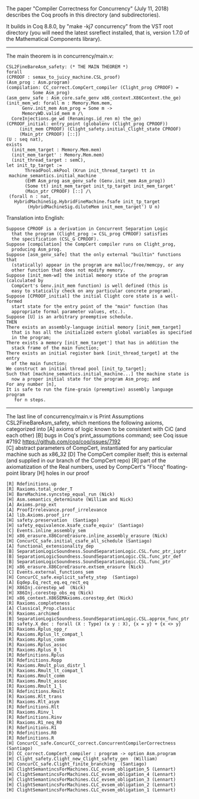 The paper "Compiler Correctness for Concurrency" (July 11, 2018)
describes the Coq proofs in this directory (and subdirectories).

It builds in Coq 8.8.0, by "make -kj7 concurrency" from the VST root directory
  (you will need the latest ssreflect installed, that is,
   version 1.7.0 of the Mathematical Components library).

---------------------------------------
The main theorem is in concurrency/main.v:

    CSL2FineBareAsm_safety: (* THE MAIN THEOREM *)
    forall
    (CPROOF : semax_to_juicy_machine.CSL_proof)
    (Asm_prog : Asm.program)
    (compilation: CC_correct.CompCert_compiler (Clight_prog CPROOF) =
              Some Asm_prog)
    (asm_genv_safe : Asm_core.safe_genv x86_context.X86Context.the_ge)
    (init_mem_wd: forall m : Memory.Mem.mem,
          Genv.init_mem Asm_prog = Some m ->
          MemoryWD.valid_mem m /\
	  CoreInjections.ge_wd (Renamings.id_ren m) the_ge)
    (CPROOF_initial: entry_point (globalenv (Clight_prog CPROOF)) 
         (init_mem CPROOF) (Clight_safety.initial_Clight_state CPROOF)
         (Main_ptr CPROOF) [::])
    (U : seq nat),
    exists
      (init_mem_target : Memory.Mem.mem) 
      (init_mem_target' : Memory.Mem.mem) 
      (init_thread_target : semC),
    let init_tp_target :=
           ThreadPool.mkPool (Krun init_thread_target) tt in
     machine_semantics.initial_machine
           (EHM Asm_prog asm_genv_safe (Genv.init_mem Asm_prog)) 
           (Some tt) init_mem_target init_tp_target init_mem_target'
           (Main_ptr CPROOF) [::] /\
     (forall n : nat,
       HybridMachineSig.HybridFineMachine.fsafe init_tp_target
            (HybridMachineSig.diluteMem init_mem_target') U n)

Translation into English:

    Suppose CPROOF is a derivation in Concurrent Separation Logic
      that the program (Clight_prog := CSL_prog CPROOF) satisfies
      the specification (CSL_G CPROOF).
    Suppose [compilation] the CompCert compiler runs on Clight_prog,
      producing Asm_prog.
    Suppose [asm_genv_safe] that the only external "builtin" functions that
      (statically) appear in the program are malloc/free/memcpy, or any
      other function that does not modify memory.
    Suppose [init_mem-wd] the initial memory state of the program (calculated by
      CompCert's Genv.init_mem function) is well defined (this is
      easy to statically check on any particular concrete program).
    Suppose [CPROOF_initial] the initial Clight core state is a well-formed
      start state for the entry point of the "main" function (has
      appropriate formal parameter values, etc.).
    Suppose [U] is an arbitrary preemptive schedule.
    THEN
    There exists an assembly-language initial memory [init_mem_target]
      that is has all the initialized extern global variables as specified
      in the program;
    There exists a memory [init_mem_target'] that has in addition the
      stack frame of the main function;
    There exists an initial register bank [init_thread_target] at the entry    
      of the main function;
    We construct an initial thread pool [init_tp_target];
    Such that [machine_semantics.initial_machine...] the machine state is
      now a proper initial state for the program Asm_prog; and
    For any number [n],
    It is safe to run the fine-grain (preemptive) assembly language program
       for n steps.
  
---------------------------------------

The last line of concurrency/main.v is 
     Print Assumptions CSL2FineBareAsm_safety,
which mentions the following axioms, categorized into
    [A] axioms of logic known to be consistent with CiC (and each other)
    [B] bugs in Coq's print_assumptions command; see Coq issue #7192
           https://github.com/coq/coq/issues/7192       
    [C] abstract parameters of CompCert, instantiated for any particular
          machine such as x86_32
    [D] The CompCert compiler itself; this is external (and supplied
         in our branch of the CompCert repo)
    [R] part of the axiomatization of the Real numbers, used by
        CompCert's "Flocq" floating-point library
    [H] holes in our proof

  
    [R] Rdefinitions.up
    [R] Raxioms.total_order_T
    [H] BareMachine.syncstep_equal_run (Nick)
    [H] Asm.semantics_determinate (William and Nick)
    [A] Axioms.prop_ext
    [A] ProofIrrelevance.proof_irrelevance
    [A] lib.Axioms.proof_irr
    [H] safety.preservation  (Santiago)
    [H] safety_equivalence.ksafe_csafe_equiv' (Santiago)
    [C] Events.inline_assembly_sem
    [H] x86_erasure.X86CoreErasure.inline_assembly_erasure (Nick)
    [H] ConcurCC_safe.initial_csafe_all_schedule (Santiago)
    [A] functional_extensionality_dep
    [B] SeparationLogicSoundness.SoundSeparationLogic.CSL.func_ptr_isptr
    [B] SeparationLogicSoundness.SoundSeparationLogic.CSL.func_ptr_def
    [B] SeparationLogicSoundness.SoundSeparationLogic.CSL.func_ptr
    [H] x86_erasure.X86CoreErasure.extsem_erasure (Nick)
    [C] Events.external_functions_sem
    [H] ConcurCC_safe.explicit_safety_step  (Santiago)
    [A] Eqdep.Eq_rect_eq.eq_rect_eq
    [H] X86Inj.corestep_wd  (Nick)
    [H] X86Inj.corestep_obs_eq (Nick)
    [H] x86_context.X86SEMAxioms.corestep_det (Nick) 
    [R] Raxioms.completeness
    [A] Classical_Prop.classic
    [R] Raxioms.archimed
    [B] SeparationLogicSoundness.SoundSeparationLogic.CSL.approx_func_ptr
    [B] safety.X_dec : forall (X : Type) (x y : X), {x = y} + {x <> y}
    [R] Raxioms.Rplus_opp_r
    [R] Raxioms.Rplus_lt_compat_l
    [R] Raxioms.Rplus_comm
    [R] Raxioms.Rplus_assoc
    [R] Raxioms.Rplus_0_l
    [R] Rdefinitions.Rplus
    [R] Rdefinitions.Ropp
    [R] Raxioms.Rmult_plus_distr_l
    [R] Raxioms.Rmult_lt_compat_l
    [R] Raxioms.Rmult_comm
    [R] Raxioms.Rmult_assoc
    [R] Raxioms.Rmult_1_l
    [R] Rdefinitions.Rmult
    [R] Raxioms.Rlt_trans
    [R] Raxioms.Rlt_asym
    [R] Rdefinitions.Rlt
    [R] Raxioms.Rinv_l
    [R] Rdefinitions.Rinv
    [R] Raxioms.R1_neq_R0
    [R] Rdefinitions.R1
    [R} Rdefinitions.R0
    [R] Rdefinitions.R
    [H] ConcurCC_safe.ConcurCC_correct.ConcurrentCompilerCorrectness  (Santiago)
    [D] CC_correct.CompCert_compiler : program -> option Asm.program
    [H] Clight_safety.Clight_new_Clight_safety_gen  (William)
    [H] ConcurCC_safe.Clight_finite_branching  (Santiago)
    [H] ClightSemantincsForMachines.CLC_evsem_obligation_5 (Lennart)
    [H] ClightSemantincsForMachines.CLC_evsem_obligation_4 (Lennart)
    [H] ClightSemantincsForMachines.CLC_evsem_obligation_3 (Lennart)
    [H] ClightSemantincsForMachines.CLC_evsem_obligation_2 (Lennart)
    [H] ClightSemantincsForMachines.CLC_evsem_obligation_1 (Lennart)
